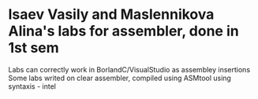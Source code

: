 # Isaev Vasily and Maslennikova Alina's labs for assembler, done in 1st sem
Labs can correctly work in BorlandC/VisualStudio as assembley insertions
Some labs writed on clear assembler, compiled using ASMtool
using syntaxis - intel
